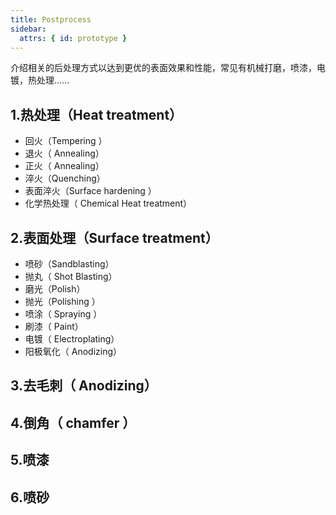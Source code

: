 ```yaml
---
title: Postprocess
sidebar:
  attrs: { id: prototype }
---
```


介绍相关的后处理方式以达到更优的表面效果和性能，常见有机械打磨，喷漆，电镀，热处理……

## 1.热处理（Heat treatment）

- 回火（Tempering ）
- 退火（ Annealing）
- 正火（ Annealing）
- 淬火（Quenching）
- 表面淬火（Surface hardening ）
- 化学热处理（ Chemical Heat treatment）

## 2.表面处理（Surface treatment）

- 喷砂（Sandblasting）
- 抛丸（ Shot Blasting）
- 磨光（Polish）
- 抛光（Polishing ）
- 喷涂（ Spraying ）
- 刷漆（ Paint）
- 电镀（ Electroplating）
- 阳极氧化（ Anodizing）




## 3.去毛刺（ Anodizing）

## 4.倒角（ chamfer ）

## 5.喷漆

## 6.喷砂
